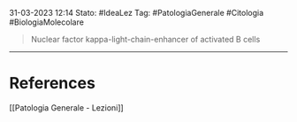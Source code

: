 31-03-2023 12:14
Stato: #IdeaLez
Tag: #PatologiaGenerale #Citologia #BiologiaMolecolare 

> Nuclear factor kappa-light-chain-enhancer of activated B cells


---
# References 

[[Patologia Generale - Lezioni]]